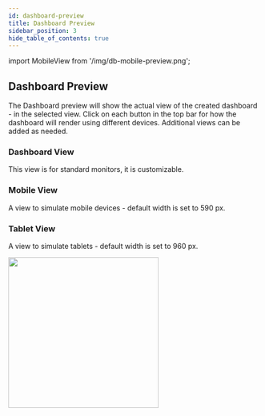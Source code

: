 ```yaml
---
id: dashboard-preview
title: Dashboard Preview
sidebar_position: 3
hide_table_of_contents: true
---
```

import MobileView from '/img/db-mobile-preview.png';

## Dashboard Preview
The Dashboard preview will show the actual view of the created dashboard - in the selected view.
Click on each button in the top bar for how the dashboard will render using different devices.  Additional views can be added as needed.

### Dashboard View
This view is for standard monitors, it is customizable.
 
### Mobile View
A view to simulate mobile devices - default width is set to 590 px.
 
### Tablet View
A view to simulate tablets - default width is set to 960 px.


<img src={MobileView} width="300"/>
